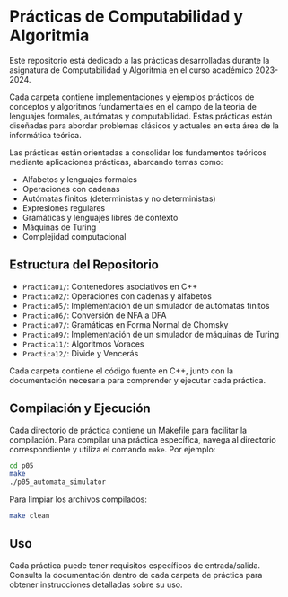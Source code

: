 # Prácticas de Computabilidad y Algoritmia

Este repositorio está dedicado a las prácticas desarrolladas durante la asignatura de Computabilidad y Algoritmia en el curso académico 2023-2024.

Cada carpeta contiene implementaciones y ejemplos prácticos de conceptos y algoritmos fundamentales en el campo de la teoría de lenguajes formales, autómatas y computabilidad. Estas prácticas están diseñadas para abordar problemas clásicos y actuales en esta área de la informática teórica.

Las prácticas están orientadas a consolidar los fundamentos teóricos mediante aplicaciones prácticas, abarcando temas como:

- Alfabetos y lenguajes formales
- Operaciones con cadenas
- Autómatas finitos (deterministas y no deterministas)
- Expresiones regulares
- Gramáticas y lenguajes libres de contexto
- Máquinas de Turing
- Complejidad computacional

## Estructura del Repositorio

- `Practica01/`: Contenedores asociativos en C++
- `Practica02/`: Operaciones con cadenas y alfabetos
- `Practica05/`: Implementación de un simulador de autómatas finitos
- `Practica06/`: Conversión de NFA a DFA
- `Practica07/`: Gramáticas en Forma Normal de Chomsky
- `Practica09/`: Implementación de un simulador de máquinas de Turing
- `Practica11/`: Algoritmos Voraces
- `Practica12/`: Divide y Vencerás

Cada carpeta contiene el código fuente en C++, junto con la documentación necesaria para comprender y ejecutar cada práctica.

## Compilación y Ejecución

Cada directorio de práctica contiene un Makefile para facilitar la compilación. Para compilar una práctica específica, navega al directorio correspondiente y utiliza el comando `make`. Por ejemplo:

```bash
cd p05
make
./p05_automata_simulator
```
Para limpiar los archivos compilados:

```bash
make clean
```

## Uso

Cada práctica puede tener requisitos específicos de entrada/salida. Consulta la documentación dentro de cada carpeta de práctica para obtener instrucciones detalladas sobre su uso.
